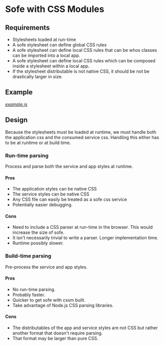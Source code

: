Sofe with CSS Modules
=====================

## Requirements
 * Stylesheets loaded at run-time
 * A sofe stylesheet can define global CSS rules
 * A sofe stylesheet can define local CSS rules that can be whos classes
 can be imported into a local app.
 * A sofe stylesheet can define local CSS rules which can be composed
 inside a stylesheet within a local app.
 * If the stylesheet distributable is not native CSS, it should be not
 be drastically larger in size.

## Example
*[example.js](example.js)*

## Design
Because the stylesheets must be loaded at runtime, we must handle both the
application css and the consumed service css. Handling this either has to
be at runtime or at build time.

### Run-time parsing
Process and parse both the service and app styles at runtime.

#### Pros
 * The application styles can be native CSS
 * The service styles can be native CSS
 * Any CSS file can easily be treated as a sofe css service
 * Potentially easier debugging.

#### Cons
 * Need to include a CSS parser at run-time in the browser. This would
	 increase the size of sofe.
 * It isn't necessarily trivial to write a parser. Longer implementation
	 time.
 * Runtime possibly slower.

### Build-time parsing
Pre-process the service and app styles.

#### Pros
 * No run-time parsing.
 * Probably faster.
 * Quicker to get sofe with cssm built.
 * Take advantage of Node.js CSS parsing libraries.

#### Cons
 * The distributables of the app and service styles are not CSS but
	 rather another format that doesn't require parsing.
 * That format may be larger than pure CSS.
